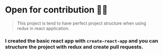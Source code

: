 # Open for contribution  :tada::tada:


>This project is tend to have perfect project structure when using redux in react application. 

### I created the basic react app with  `create-react-app`  and you can structure the project with redux and create pull requests.
